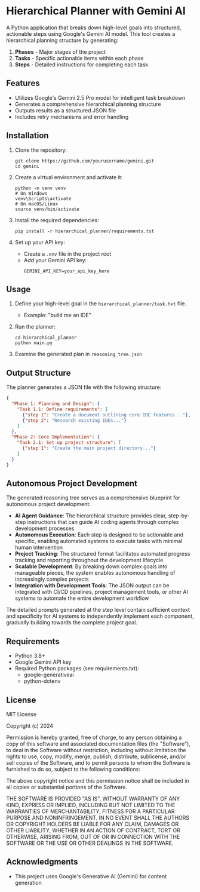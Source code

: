# Hierarchical Planner with Gemini AI

A Python application that breaks down high-level goals into structured, actionable steps using Google's Gemini AI model. This tool creates a hierarchical planning structure by generating:

1. **Phases** - Major stages of the project
2. **Tasks** - Specific actionable items within each phase
3. **Steps** - Detailed instructions for completing each task

## Features

- Utilizes Google's Gemini 2.5 Pro model for intelligent task breakdown
- Generates a comprehensive hierarchical planning structure
- Outputs results as a structured JSON file
- Includes retry mechanisms and error handling

## Installation

1. Clone the repository:
   ```
   git clone https://github.com/yourusername/gemini.git
   cd gemini
   ```

2. Create a virtual environment and activate it:
   ```
   python -m venv venv
   # On Windows
   venv\Scripts\activate
   # On macOS/Linux
   source venv/bin/activate
   ```

3. Install the required dependencies:
   ```
   pip install -r hierarchical_planner/requirements.txt
   ```

4. Set up your API key:
   - Create a `.env` file in the project root
   - Add your Gemini API key:
     ```
     GEMINI_API_KEY=your_api_key_here
     ```

## Usage

1. Define your high-level goal in the `hierarchical_planner/task.txt` file.
   - Example: "build me an IDE"

2. Run the planner:
   ```
   cd hierarchical_planner
   python main.py
   ```

3. Examine the generated plan in `reasoning_tree.json`

## Output Structure

The planner generates a JSON file with the following structure:

```json
{
  "Phase 1: Planning and Design": {
    "Task 1.1: Define requirements": [
      {"step 1": "Create a document outlining core IDE features..."},
      {"step 2": "Research existing IDEs..."}
    ]
  },
  "Phase 2: Core Implementation": {
    "Task 2.1: Set up project structure": [
      {"step 1": "Create the main project directory..."}
    ]
  }
}
```

## Autonomous Project Development

The generated reasoning tree serves as a comprehensive blueprint for autonomous project development:

- **AI Agent Guidance**: The hierarchical structure provides clear, step-by-step instructions that can guide AI coding agents through complex development processes
- **Autonomous Execution**: Each step is designed to be actionable and specific, enabling automated systems to execute tasks with minimal human intervention
- **Project Tracking**: The structured format facilitates automated progress tracking and reporting throughout the development lifecycle
- **Scalable Development**: By breaking down complex goals into manageable pieces, the system enables autonomous handling of increasingly complex projects
- **Integration with Development Tools**: The JSON output can be integrated with CI/CD pipelines, project management tools, or other AI systems to automate the entire development workflow

The detailed prompts generated at the step level contain sufficient context and specificity for AI systems to independently implement each component, gradually building towards the complete project goal.

## Requirements

- Python 3.8+
- Google Gemini API key
- Required Python packages (see requirements.txt):
  - google-generativeai
  - python-dotenv

## License

MIT License

Copyright (c) 2024 

Permission is hereby granted, free of charge, to any person obtaining a copy
of this software and associated documentation files (the "Software"), to deal
in the Software without restriction, including without limitation the rights
to use, copy, modify, merge, publish, distribute, sublicense, and/or sell
copies of the Software, and to permit persons to whom the Software is
furnished to do so, subject to the following conditions:

The above copyright notice and this permission notice shall be included in all
copies or substantial portions of the Software.

THE SOFTWARE IS PROVIDED "AS IS", WITHOUT WARRANTY OF ANY KIND, EXPRESS OR
IMPLIED, INCLUDING BUT NOT LIMITED TO THE WARRANTIES OF MERCHANTABILITY,
FITNESS FOR A PARTICULAR PURPOSE AND NONINFRINGEMENT. IN NO EVENT SHALL THE
AUTHORS OR COPYRIGHT HOLDERS BE LIABLE FOR ANY CLAIM, DAMAGES OR OTHER
LIABILITY, WHETHER IN AN ACTION OF CONTRACT, TORT OR OTHERWISE, ARISING FROM,
OUT OF OR IN CONNECTION WITH THE SOFTWARE OR THE USE OR OTHER DEALINGS IN THE
SOFTWARE.

## Acknowledgments

- This project uses Google's Generative AI (Gemini) for content generation